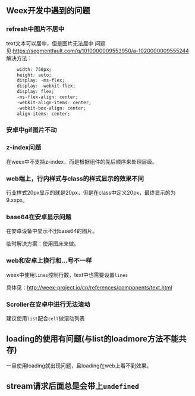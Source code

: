 ## Weex开发中遇到的问题
### refresh中图片不居中
text文本可以居中，但是图片无法居中
问题见:https://segmentfault.com/q/1010000009553950/a-1020000009555244
解决方法：
```css
    width: 750px;
    height: auto;
    display: -ms-flex;
    display: -webkit-flex;
    display: flex;
    -ms-flex-align: center;
    -webkit-align-items: center;
    -webkit-box-align: center;
    align-items: center;
```

### 安卓中gif图片不动

### z-index问题
在weex中不支持z-index，而是根据组件的先后顺序来处理层级。

### web端上，行内样式与class的样式显示的效果不同
行业样式20px显示的就是20px，但是在class中定义20px，最终显示的为9.xxpx。

### base64在安卓显示问题
在安卓设备中显示不出base64的图片。

临时解决方案：使用图床来做。

### web和安卓上换行和...号不一样
weex中使用`lines`控制行数，text中也需要设置`lines`

具体见：http://weex-project.io/cn/references/components/text.html

### Scroller在安卓中进行无法滚动
建议使用`list`配合`cell`做滚动列表

## loading的使用有问题(与list的loadmore方法不能共存)
一旦使用loading就出现问题，且loading在web上看不到效果。

## stream请求后面总是会带上`undefined`

